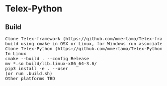 # Telex-Python 

## Build

<pre>
Clone Telex-framework (https://github.com/mmertama/Telex-framework.git)
build using cmake in OSX or Linux, for Windows run associated msvc_build.bat in MSVC x64 terminal)
Clone Telex-Python (https://github.com/mmertama/Telex-Python.git)
In Linux
cmake --build . --config Release
mv *.so build/lib.linux-x86_64-3.6/
pip3 install -e . --user
(or run .build.sh) 
Other platforms TBD
</pre>
